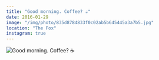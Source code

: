 ```yaml
---
title: "Good morning. Coffee? ☕️"
date: 2016-01-29
image: "/img/photo/835d8784833f0c02ab5b645445a3a7b5.jpg"
location: "The Fox"
instagram: true
---
```


![Good morning. Coffee? ☕️](/img/photo/835d8784833f0c02ab5b645445a3a7b5.jpg)

